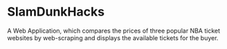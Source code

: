 # SlamDunkHacks
A Web Application, which compares the prices of three popular NBA ticket websites by web-scraping and displays the available tickets for the buyer.
